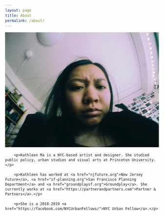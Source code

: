 ```yaml
---
layout: page
title: About
permalink: /about/
---
```



<div class="row">
	<div class="col-md-6">
		<img src="/img/mug.png">
	</div>
	<div class="col-md-6">
	
		<p>Kathleen Ma is a NYC-based artist and designer. She studied public policy, urban studies and visual arts at Princeton University. </p>

		<p>Kathleen has worked at <a href="njfuture.org">New Jersey Future</a>, <a href="sf-planning.org">San Francisco Planning Department</a> and <a href="groundplaysf.org">Groundplay</a>. She currently works at <a href="https://partnerandpartners.com">Partner & Partners</a>.</p>

		<p>She is a 2018-2019 <a href="https://facebook.com/NYCUrbanFellows/">NYC Urban Fellow</a>.</p>


 </div>

</div>








